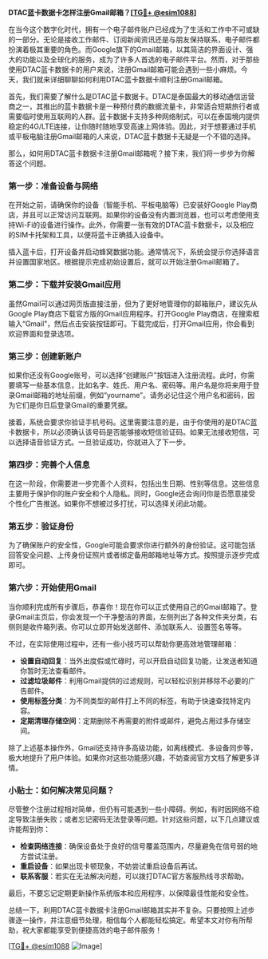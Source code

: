 **DTAC蓝卡数据卡怎样注册Gmail邮箱？[[TG💪+ @esim1088](https://t.me/s/esim1088)]**

在当今这个数字化时代，拥有一个电子邮件账户已经成为了生活和工作中不可或缺的一部分。无论是接收工作邮件、订阅新闻资讯还是与朋友保持联系，电子邮件都扮演着极其重要的角色。而Google旗下的Gmail邮箱，以其简洁的界面设计、强大的功能以及全球化的服务，成为了许多人首选的电子邮件平台。然而，对于那些使用DTAC蓝卡数据卡的用户来说，注册Gmail邮箱可能会遇到一些小麻烦。今天，我们就来详细聊聊如何利用DTAC蓝卡数据卡顺利注册Gmail邮箱。

首先，我们需要了解什么是DTAC蓝卡数据卡。DTAC是泰国最大的移动通信运营商之一，其推出的蓝卡数据卡是一种预付费的数据流量卡，非常适合短期旅行者或需要临时使用互联网的人群。蓝卡数据卡支持多种网络制式，可以在泰国境内提供稳定的4G/LTE连接，让你随时随地享受高速上网体验。因此，对于想要通过手机或平板电脑注册Gmail邮箱的人来说，DTAC蓝卡数据卡无疑是一个不错的选择。

那么，如何用DTAC蓝卡数据卡注册Gmail邮箱呢？接下来，我们将一步步为你解答这个问题。

### 第一步：准备设备与网络

在开始之前，请确保你的设备（智能手机、平板电脑等）已安装好Google Play商店，并且可以正常访问互联网。如果你的设备没有内置浏览器，也可以考虑使用支持Wi-Fi的设备进行操作。此外，你需要一张有效的DTAC蓝卡数据卡，以及相应的SIM卡托架和工具，以便将蓝卡正确插入设备中。

插入蓝卡后，打开设备并启动蜂窝数据功能。通常情况下，系统会提示你选择语言并设置国家地区。根据提示完成初始设置后，就可以开始注册Gmail邮箱了。

### 第二步：下载并安装Gmail应用

虽然Gmail可以通过网页版直接注册，但为了更好地管理你的邮箱账户，建议先从Google Play商店下载官方版的Gmail应用程序。打开Google Play商店，在搜索框输入“Gmail”，然后点击安装按钮即可。下载完成后，打开Gmail应用，你会看到欢迎界面和登录选项。

### 第三步：创建新账户

如果你还没有Google账号，可以选择“创建账户”按钮进入注册流程。此时，你需要填写一些基本信息，比如名字、姓氏、用户名、密码等。用户名是你将来用于登录Gmail邮箱的地址前缀，例如“yourname”。请务必记住这个用户名和密码，因为它们是你日后登录Gmail的重要凭据。

接着，系统会要求你验证手机号码。这里需要注意的是，由于你使用的是DTAC蓝卡数据卡，所以必须确认该号码是否能够接收短信验证码。如果无法接收短信，可以选择语音验证方式。一旦验证成功，你就进入了下一步。

### 第四步：完善个人信息

在这一阶段，你需要进一步完善个人资料，包括出生日期、性别等信息。这些信息主要用于保护你的账户安全和个人隐私。同时，Google还会询问你是否愿意接受个性化广告推送。如果你不想被过多打扰，可以选择关闭此功能。

### 第五步：验证身份

为了确保账户的安全性，Google可能会要求你进行额外的身份验证。这可能包括回答安全问题、上传身份证照片或者绑定备用邮箱地址等方式。按照提示逐步完成即可。

### 第六步：开始使用Gmail

当你顺利完成所有步骤后，恭喜你！现在你可以正式使用自己的Gmail邮箱了。登录Gmail主页后，你会发现一个干净整洁的界面，左侧列出了各种文件夹分类，右侧则是收件箱列表。你可以立即开始发送邮件、添加联系人、设置签名等等。

不过，在实际使用过程中，还有一些小技巧可以帮助你更高效地管理邮箱：

- **设置自动回复**：当外出度假或忙碌时，可以开启自动回复功能，让发送者知道你暂时无法查看邮件。
- **过滤垃圾邮件**：利用Gmail提供的过滤规则，可以轻松识别并移除不必要的广告邮件。
- **使用标签分类**：为不同类型的邮件打上不同的标签，有助于快速查找特定内容。
- **定期清理存储空间**：定期删除不再需要的附件或邮件，避免占用过多存储空间。

除了上述基本操作外，Gmail还支持许多高级功能，如离线模式、多设备同步等，极大地提升了用户体验。如果你对这些功能感兴趣，不妨查阅官方文档了解更多详情。

### 小贴士：如何解决常见问题？

尽管整个注册过程相对简单，但仍有可能遇到一些小障碍。例如，有时因网络不稳定导致注册失败；或者忘记密码无法登录等问题。针对这些问题，以下几点建议或许能帮到你：

- **检查网络连接**：确保设备处于良好的信号覆盖范围内，尽量避免在信号弱的地方尝试注册。
- **重启设备**：如果出现卡顿现象，不妨尝试重启设备后再试。
- **联系客服**：若实在无法解决问题，可以拨打DTAC官方客服热线寻求帮助。

最后，不要忘记定期更新操作系统版本和应用程序，以保障最佳性能和安全性。

总结一下，利用DTAC蓝卡数据卡注册Gmail邮箱其实并不复杂。只要按照上述步骤逐一操作，并注意细节处理，相信每个人都能轻松搞定。希望本文对你有所帮助，祝大家都能享受到便捷高效的电子邮件服务！

[[TG💪+ @esim1088](https://t.me/s/esim1088) ![Image](https://i.postimg.cc/4NQfJmqS/Snipaste-2025-05-13-00-14-12.png)]